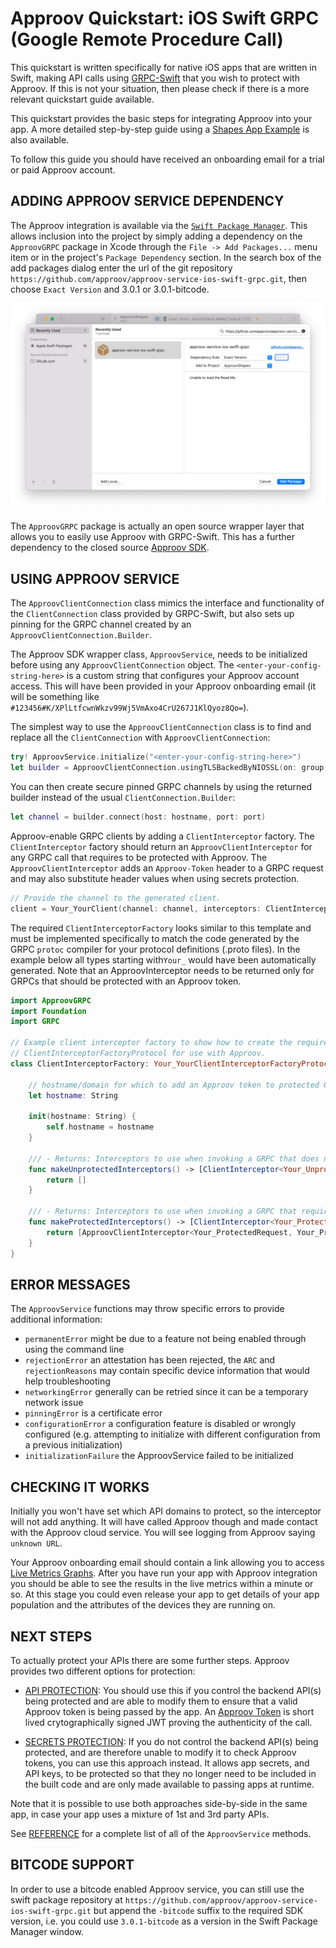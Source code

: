 # Approov Quickstart: iOS Swift GRPC (Google Remote Procedure Call)

This quickstart is written specifically for native iOS apps that are written in Swift, making API calls using [GRPC-Swift](https://github.com/grpc/grpc-swift) that you wish to protect with Approov. If this is not your situation, then please check if there is a more relevant quickstart guide available.

This quickstart provides the basic steps for integrating Approov into your app. A more detailed step-by-step guide using a [Shapes App Example](https://github.com/approov/quickstart-ios-swift-grpc/blob/master/SHAPES-EXAMPLE.md) is also available.

To follow this guide you should have received an onboarding email for a trial or paid Approov account.

## ADDING APPROOV SERVICE DEPENDENCY
The Approov integration is available via the [`Swift Package Manager`](https://developer.apple.com/documentation/swift_packages/adding_package_dependencies_to_your_app). This allows inclusion into the project by simply adding a dependency on the `ApproovGRPC` package in Xcode through the `File -> Add Packages...` menu item or in the project's `Package Dependency` section. In the search box of the add packages dialog enter the url of the git repository `https://github.com/approov/approov-service-ios-swift-grpc.git`, then choose `Exact Version` and 3.0.1 or 3.0.1-bitcode.

![Add Package Dependency](readme-images/add-package-repository.png)

The `ApproovGRPC` package is actually an open source wrapper layer that allows you to easily use Approov with GRPC-Swift. This has a further dependency to the closed source [Approov SDK](https://github.com/approov/approov-ios-sdk).

## USING APPROOV SERVICE
The `ApproovClientConnection` class mimics the interface and functionality of the `ClientConnection` class provided by GRPC-Swift, but also sets up pinning for the GRPC channel created by an `ApproovClientConnection.Builder`.

The Approov SDK wrapper class, `ApproovService`, needs to be initialized before using any `ApproovClientConnection` object. The `<enter-your-config-string-here>` is a custom string that configures your Approov account access. This will have been provided in your Approov onboarding email (it will be something like `#123456#K/XPlLtfcwnWkzv99Wj5VmAxo4CrU267J1KlQyoz8Qo=`).

The simplest way to use the `ApproovClientConnection` class is to find and replace all the `ClientConnection` with `ApproovClientConnection`:

```swift
try! ApproovService.initialize("<enter-your-config-string-here>")
let builder = ApproovClientConnection.usingTLSBackedByNIOSSL(on: group!)
```

You can then create secure pinned GRPC channels by using the returned builder instead of the usual `ClientConnection.Builder`:

```swift
let channel = builder.connect(host: hostname, port: port)
```

Approov-enable GRPC clients by adding a `ClientInterceptor` factory. The `ClientInterceptor` factory should return an `ApproovClientInterceptor` for any GRPC call that requires to be protected with Approov. The `ApproovClientInterceptor` adds an `Approov-Token` header to a GRPC request and may also substitute header values when using secrets protection.

```swift
// Provide the channel to the generated client.
client = Your_YourClient(channel: channel, interceptors: ClientInterceptorFactory(hostname: hostname))
```

The required `ClientInterceptorFactory` looks similar to this template and must be implemented specifically to match the code generated by the GRPC `protoc` compiler for your protocol definitions (.proto files). In the example below all types starting with`Your_` would have been automatically generated. Note that an ApproovInterceptor needs to be returned only for GRPCs that should be protected with an Approov token.

```swift
import ApproovGRPC
import Foundation
import GRPC

// Example client interceptor factory to show how to create the required ClientInterceptorFactory for a specific
// ClientInterceptorFactoryProtocol for use with Approov.
class ClientInterceptorFactory: Your_YourClientInterceptorFactoryProtocol {

    // hostname/domain for which to add an Approov token to protected GRPC requests
    let hostname: String

    init(hostname: String) {
        self.hostname = hostname
    }

    /// - Returns: Interceptors to use when invoking a GRPC that does not require Approov protection.
    func makeUnprotectedInterceptors() -> [ClientInterceptor<Your_UnprotectedRequest, Your_UnprotectedReply>] {
        return []
    }

    /// - Returns: Interceptors to use when invoking a GRPC that requires Approov protection.
    func makeProtectedInterceptors() -> [ClientInterceptor<Your_ProtectedRequest, Your_ProtectedReply>] {
        return [ApproovClientInterceptor<Your_ProtectedRequest, Your_ProtectedReply>(hostname: hostname)]
    }
}
```

## ERROR MESSAGES
The `ApproovService` functions may throw specific errors to provide additional information:

* `permanentError` might be due to a feature not being enabled through using the command line
* `rejectionError` an attestation has been rejected, the `ARC` and `rejectionReasons` may contain specific device information that would help troubleshooting
* `networkingError` generally can be retried since it can be a temporary network issue
* `pinningError` is a certificate error
* `configurationError` a configuration feature is disabled or wrongly configured (e.g. attempting to initialize with different configuration from a previous initialization)
* `initializationFailure` the ApproovService failed to be initialized

## CHECKING IT WORKS
Initially you won't have set which API domains to protect, so the interceptor will not add anything. It will have called Approov though and made contact with the Approov cloud service. You will see logging from Approov saying `unknown URL`.

Your Approov onboarding email should contain a link allowing you to access [Live Metrics Graphs](https://approov.io/docs/latest/approov-usage-documentation/#metrics-graphs). After you have run your app with Approov integration you should be able to see the results in the live metrics within a minute or so. At this stage you could even release your app to get details of your app population and the attributes of the devices they are running on.

## NEXT STEPS
To actually protect your APIs there are some further steps. Approov provides two different options for protection:

* [API PROTECTION](https://github.com/approov/quickstart-ios-swift-grpc/blob/master/API-PROTECTION.md): You should use this if you control the backend API(s) being protected and are able to modify them to ensure that a valid Approov token is being passed by the app. An [Approov Token](https://approov.io/docs/latest/approov-usage-documentation/#approov-tokens) is short lived crytographically signed JWT proving the authenticity of the call.

* [SECRETS PROTECTION](https://github.com/approov/quickstart-ios-swift-grpc/blob/master/SECRETS-PROTECTION.md): If you do not control the backend API(s) being protected, and are therefore unable to modify it to check Approov tokens, you can use this approach instead. It allows app secrets, and API keys, to be protected so that they no longer need to be included in the built code and are only made available to passing apps at runtime.

Note that it is possible to use both approaches side-by-side in the same app, in case your app uses a mixture of 1st and 3rd party APIs.

See [REFERENCE](https://github.com/approov/quickstart-ios-swift-grpc/blob/master/REFERENCE.md) for a complete list of all of the `ApproovService` methods.

## BITCODE SUPPORT
In order to use a bitcode enabled Approov service, you can still use the swift package repository at `https://github.com/approov/approov-service-ios-swift-grpc.git` but append the `-bitcode` suffix to the required SDK version, i.e. you could use `3.0.1-bitcode` as a version in the Swift Package Manager window.
